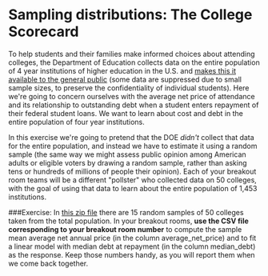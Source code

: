 # Sampling distributions: The College Scorecard
  

To help students and their families make informed choices about attending colleges, 
the Department of Education collects data on the entire population of 4 year institutions of higher education
in the U.S. and [makes this it available to the general public](https://collegescorecard.ed.gov/) (some data  are suppressed due to small sample sizes, to preserve the confidentiality of individual students). Here we're going to concern ourselves with the average net price of attendance and its relationship to outstanding debt when a student enters repayment of their federal student loans. We want to learn about cost and debt in the entire population of four year institutions.

In this exercise we're going to pretend that the DOE *didn't* collect that data for the entire population, and instead we have to estimate it using a random sample (the same way we might assess public opinion among American adults or eligible voters by drawing a random sample, rather than asking tens or hundreds of millions of people their opinion). Each of your breakout room teams will be a different "pollster" who collected data on 50 colleges, with the goal of using that data to learn about the entire population of 1,453 institutions.

###Exercise:
In [this zip file](scorecard_samples.zip) there are 15 random samples of 50 colleges taken from the total population. In your breakout rooms, **use the CSV file corresponding to your breakout room number** to compute the sample mean average net annual price (in the column average_net_price) and to fit a linear model with median debt at repayment (in the column median_debt) as the response. Keep those numbers handy, as you will report them when we come back together.
